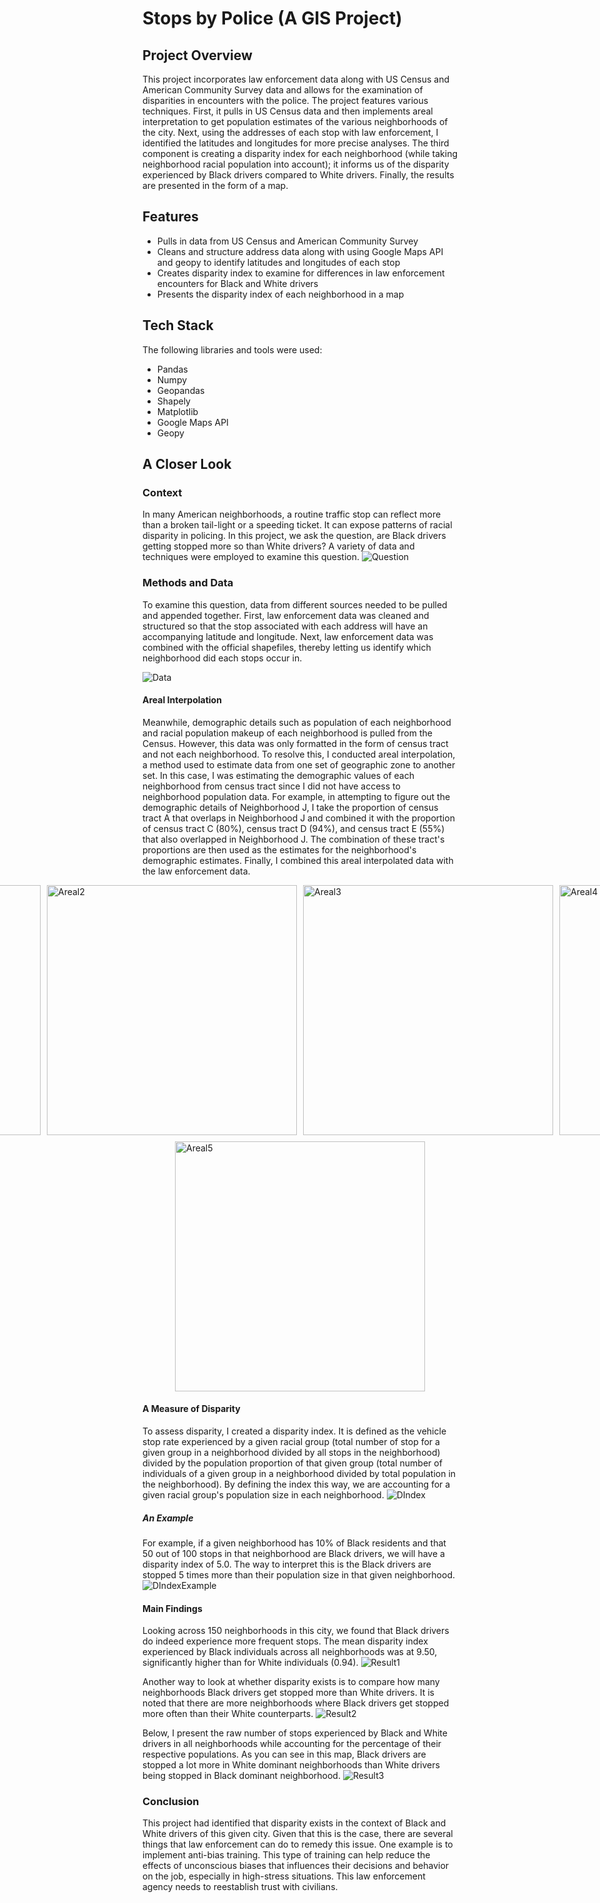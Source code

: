 # Stops by Police (A GIS Project)

## Project Overview
This project incorporates law enforcement data along with US Census and American Community Survey data and allows for the examination of disparities in encounters with the police. The project features various techniques. First, it pulls in US Census data and then implements areal interpretation to get population estimates of the various neighborhoods of the city. Next, using the addresses of each stop with law enforcement, I identified the latitudes and longitudes for more precise analyses. The third component is creating a disparity index for each neighborhood (while taking neighborhood racial population into account); it informs us of the disparity experienced by Black drivers compared to White drivers. Finally, the results are presented in the form of a map.

## Features
- Pulls in data from US Census and American Community Survey
- Cleans and structure address data along with using Google Maps API and geopy to identify latitudes and longitudes of each stop
- Creates disparity index to examine for differences in law enforcement encounters for Black and White drivers
- Presents the disparity index of each neighborhood in a map

## Tech Stack
The following libraries and tools were used:
- Pandas
- Numpy
- Geopandas
- Shapely
- Matplotlib
- Google Maps API
- Geopy

## A Closer Look 
### Context
In many American neighborhoods, a routine traffic stop can reflect more than a broken tail-light or a speeding ticket. It can expose patterns of racial disparity in policing. In this project, we ask the question, are Black drivers getting stopped more so than White drivers? A variety of data and techniques were employed to examine this question.
![Question](slides_pics/Slide2.PNG)

### Methods and Data
To examine this question, data from different sources needed to be pulled and appended together. First, law enforcement data was cleaned and structured so that the stop associated with each address will have an accompanying latitude and longitude. Next, law enforcement data was combined with the official shapefiles, thereby letting us identify which neighborhood did each stops occur in. 

![Data](slides_pics/Slide4.PNG)

#### Areal Interpolation
Meanwhile, demographic details such as population of each neighborhood and racial population makeup of each neighborhood is pulled from the Census. However, this data was only formatted in the form of census tract and not each neighborhood. To resolve this, I conducted areal interpolation, a method used to estimate data from one set of geographic zone to another set. In this case, I was estimating the demographic values of each neighborhood from census tract since I did not have access to neighborhood population data. For example, in attempting to figure out the demographic details of Neighborhood J, I take the proportion of census tract A that overlaps in Neighborhood J and combined it with the proportion of census tract C (80%), census tract D (94%), and census tract E (55%) that also overlapped in Neighborhood J. The combination of these tract's proportions are then used as the estimates for the neighborhood's demographic estimates. Finally, I combined this areal interpolated data with the law enforcement data.

<div style="display: flex; justify-content: center; gap: 10px;">
  <img src="slides_pics/Slide5.PNG" alt="Areal1" width="400" />
  <img src="slides_pics/Slide6.PNG" alt="Areal2" width="400" />
  <img src="slides_pics/Slide7.PNG" alt="Areal3" width="400" />
  <img src="slides_pics/Slide8.PNG" alt="Areal4" width="400" />
</div>
<div style="display: flex; justify-content: center; gap: 10px; margin-top: 10px;">
  <img src="slides_pics/Slide9.PNG" alt="Areal5" width="400" />
</div>

#### A Measure of Disparity
To assess disparity, I created a disparity index. It is defined as the vehicle stop rate experienced by a given racial group (total number of stop for a given group in a neighborhood divided by all stops in the neighborhood) divided by the population proportion of that given group (total number of individuals of a given group in a neighborhood divided by total population in the neighborhood). By defining the index this way, we are accounting for a given racial group's population size in each neighborhood.
![DIndex](slides_pics/Slide12.PNG)

##### An Example 
For example, if a given neighborhood has 10% of Black residents and that 50 out of 100 stops in that neighborhood are Black drivers, we will have a disparity index of 5.0. The way to interpret this is the Black drivers are stopped 5 times more than their population size in that given neighborhood. 
![DIndexExample](slides_pics/Slide13.PNG)

#### Main Findings
Looking across 150 neighborhoods in this city, we found that Black drivers do indeed experience more frequent stops. The mean disparity index experienced by Black individuals across all neighborhoods was at 9.50, significantly higher than for White individuals (0.94). 
![Result1](slides_pics/Slide14.PNG)

Another way to look at whether disparity exists is to compare how many neighborhoods Black drivers get stopped more than White drivers. It is noted that there are more neighborhoods where Black drivers get stopped more often than their White counterparts.
![Result2](slides_pics/Slide15.PNG)

Below, I present the raw number of stops experienced by Black and White drivers in all neighborhoods while accounting for the percentage of their respective populations. As you can see in this map, Black drivers are stopped a lot more in White dominant neighborhoods than White drivers being stopped in Black dominant neighborhood. 
![Result3](veh_blackwhite_map.png)

### Conclusion
This project had identified that disparity exists in the context of Black and White drivers of this given city. Given that this is the case, there are several things that law enforcement can do to remedy this issue. One example is to implement anti-bias training. This type of training can help reduce the effects of unconscious biases that influences their decisions and behavior on the job, especially in high-stress situations. This law enforcement agency needs to reestablish trust with civilians. 

